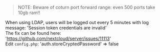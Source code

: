 > NOTE: Beware of coturn port forward range: even 500 ports take 10gb ram!!

When using LDAP, users will be logged out every 5 minutes with log message: 'Session token credentials are invalid'  
The fix can be found here: 'https://github.com/nextcloud/server/issues/11113'  
Edit `config.php`:
'auth.storeCryptedPassword' => false
